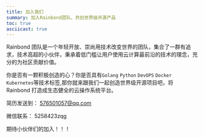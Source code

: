 ```yaml
---
title: 加入我们
summary: 加入Rainbond团队，共创世界级开源产品
toc: true
asciicast: true
---
```


Rainbond 团队是一个年轻开放、崇尚用技术改变世界的团队，集合了一群有追求，技术高超的小伙伴，秉承着低门槛让用户使用云计算最前沿的技术的理念，充分的为社区贡献价值。

你是否有一颗积极创造的心？你是否具有`Golang` `Python` `DevOPS` `Docker` `Kubernetes`等技术标签,那你就来跟我们一起创造世界级开源项目吧，将 Rainbond 打造成生态健全的云操作系统平台。

简历发送到： 576501057@qq.com

微信联系： 5258423zqg

期待小伙伴们的加入！！！
